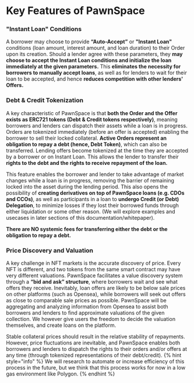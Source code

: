 # Key Features of PawnSpace

### "Instant Loan" Conditions 

A borrower may choose to provide **“Auto-Accept”** or **"Instant Loan"** conditions (loan amount, interest amount, and loan duration) to their Order upon its creation. Should a lender agree with these parameters, they **may choose to accept the Instant Loan conditions and initialize the loan immediately at the given parameters.** This **eliminates the necessity for borrowers to manually accept loans**, as well as for lenders to wait for their loan to be accepted, and hence **reduces competition with other lenders' Offers.**

### Debt & Credit Tokenization

A key characteristic of PawnSpace is that **both the Order and the Offer exists as ERC721 tokens (Debt & Credit tokens respectively)**, meaning borrowers and lenders can dispatch their assets while a loan is in progress. Orders are tokenized immediately (before an offer is accepted) enabling the borrower to sell their locked collateral. **Active Orders represent an obligation to repay a debt (hence, Debt Token)**, which can also be transferred. Lending offers become tokenized at the time they are accepted by a borrower or on Instant Loan. This allows the lender to transfer their **rights to the debt and the rights to receive repayment of the loan.** 


This feature enables the borrower and lender to take advantage of market changes while a loan is in progress, removing the barrier of remaining locked into the asset during the lending period. This also opens the possibility of **creating derivatives on top of PawnSpace loans (e.g. CDOs and CCOs)**, as well as participants in a loan to **undergo Credit (or Debt) Delegation**, to minimize losses if they lost their borrowed funds through either liquidation or some other reason. (We will explore examples and usecases in later sections of this documentation/whitepaper).

**There are NO systemic fees for transferring either the debt or the obligation to repay a debt.** 


### Price Discovery and Valuation

A key challenge in NFT markets is the accurate discovery of price. Every NFT is different, and two tokens from the same smart contract may have very different valuations. PawnSpace facilitates a value discovery system through a **“bid and ask” structure**, where borrowers wait and see what offers they receive.  Inevitably, loan offers are likely to be below sale prices on other platforms (such as Opensea), while borrowers will seek out offers as close to comparable sale prices as possible. PawnSpace will be aggregating and analyzing information from Opensea to assist both borrowers and lenders to find approximate valuations of the given collection. We however give users the freedom to decide the valuation themselves, and create loans on the platform. 

Stable collateral prices should result in the relative stability of repayments. However, price fluctuations are inevitable, and PawnSpace enables both borrowers and lenders to dispatch the rights to their orders and/or offers at any time (through tokenized representations of their debt/credit). 
{% hint style="info" %} We will research to automate or increase efficiency of this process in the future, but we think that this process works for now in a low gas environment like Polygon. {% endhint %}

